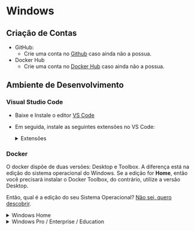 # Windows

## Criação de Contas

* GitHub:
  - Crie uma conta no [Github](https://github.com) caso ainda não a possua.
* Docker Hub
  - Crie uma conta no [Docker Hub](https://hub.docker.com) caso ainda não a possua.

## Ambiente de Desenvolvimento

### Visual Studio Code

- Baixe e Instale o editor [VS Code](https://code.visualstudio.com)
- Em seguida, instale as seguintes extensões no VS Code:
  <details>
  <summary>Extensões</summary>

    * [Cucumber (Gherkin)](https://marketplace.visualstudio.com/items?itemName=alexkrechik.cucumberautocomplete)
    * [Docker](https://marketplace.visualstudio.com/items?itemName=ms-azuretools.vscode-docker)
    * [Gherkin Indent](https://marketplace.visualstudio.com/items?itemName=AravindKumar.gherkin-indent)
    * [Material Icon Theme](https://marketplace.visualstudio.com/items?itemName=PKief.material-icon-theme)
    * [Remote Development](https://marketplace.visualstudio.com/items?itemName=ms-vscode-remote.vscode-remote-extensionpack)
    * [RSpec Snippets](https://marketplace.visualstudio.com/items?itemName=karunamurti.rspec-snippets)
    * [Ruby](https://marketplace.visualstudio.com/items?itemName=rebornix.Ruby)
    * [Ruby Rubocop](https://marketplace.visualstudio.com/items?itemName=misogi.ruby-rubocop)
    * [Ruby Solargraph](https://marketplace.visualstudio.com/items?itemName=castwide.solargraph)
    * [View In Browser](https://marketplace.visualstudio.com/items?itemName=qinjia.view-in-browser)
    * [YAML](https://marketplace.visualstudio.com/items?itemName=redhat.vscode-yaml)
  </details>

### Docker

O docker dispõe de duas versões: Desktop e Toolbox. A diferença está na edição do sistema operacional do Windows. Se a edição for __Home__, então você precisará instalar o Docker Toolbox, do contrário, utilize a versão Desktop.

Então, qual é a edição do seu Sistema Operacional? [Não sei, quero descobrir](./about.md).

<details>
<summary>Windows Home</summary>
<br>
<p>Use o Docker Toolbox</p>

> O Docker Toolbox fornece uma maneira de usar o Docker em sistemas Windows que não atendem aos requisitos mínimos do sistema para o aplicativo Docker for Windows ([Instruções de Instalação](https://docs.docker.com/v17.12/toolbox/toolbox_install_windows/)).

Pós-Instalação:
  - Execute o __Docker Quickstart Terminal__
    - Um arquivo _.iso_ será baixado e inicializado no VirtualBox;
    - O sistema solicitará permissão para o VirtualBox, aprove todas;
    - Ao final, uma VM do Virtualbox estará rodando o Docker.

Observações:
  - O VirtualBox será instalado durante o processo de instalação;
  - Caso seu dispositivo possua o Hyper-V, desative-o;
  - Sempre execute o __Docker Quickstart Terminal__ ao iniciar o dispositivo.

</details>

<details>
<summary>Windows Pro / Enterprise / Education</summary>
<br>
<p>Use o Docker Desktop</p>

> O Docker Desktop para Windows é a versão comunitária do Docker para Microsoft Windows. Você pode baixar o Docker Desktop para Windows no Docker Hub ([Instruções de Instalação](https://docs.docker.com/docker-for-windows/install/)).

Observações:
  - A arquitetura do processador do dispositivo deve ser 64 bits;
  - O dispositivo precisa de, no mínimo, 4 GB de memória RAM;
  - O Hyper-V do dispositivo tem de estar habilitado.
</details>
